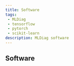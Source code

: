 ```yaml
---
title: Software
tags: 
 - MLDiag
 - tensorflow
 - pytorch
 - scikit-learn
description: MLDiag software
---
```

## Software
